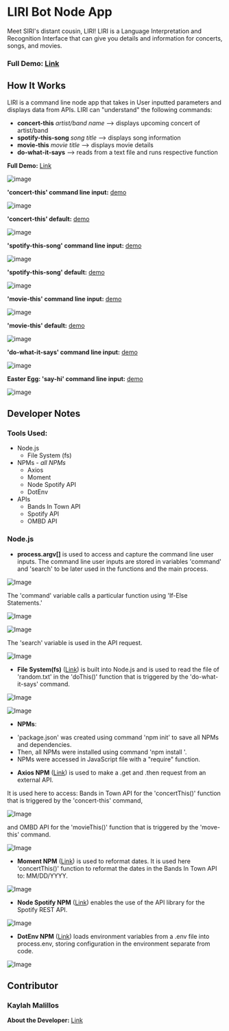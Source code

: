# LIRI Bot Node App

Meet SIRI's distant cousin, LIRI! LIRI is a Language Interpretation and Recognition Interface that can give you details and information for concerts, songs, and movies.

### **Full Demo:** [Link](https://youtu.be/E15qU5ZDIUk)

## How It Works

LIRI is a command line node app that takes in User inputted parameters and displays data from APIs. LIRI can "understand" the following commands:
* **concert-this** *artist/band name* --> displays upcoming concert of artist/band
* **spotify-this-song** *song title* --> displays song information
* **movie-this** *movie title* --> displays movie details
* **do-what-it-says** --> reads from a text file and runs respective function

**Full Demo:** [Link](https://youtu.be/E15qU5ZDIUk)

![image](https://github.com/kmalillos/liri-node-app/blob/master/assets/images/1-else-statement.JPG)

**'concert-this' command line input:** [demo](https://github.com/kmalillos/liri-node-app/blob/master/assets/gif/2-concert-this.gif)

![image](https://github.com/kmalillos/liri-node-app/blob/master/assets/images/2-concert-this.JPG)

**'concert-this' default:** [demo](https://github.com/kmalillos/liri-node-app/blob/master/assets/gif/3-concert-this-default.gif)

![image](https://github.com/kmalillos/liri-node-app/blob/master/assets/images/3-concert-this-default.JPG)

**'spotify-this-song' command line input:** [demo](https://github.com/kmalillos/liri-node-app/blob/master/assets/gif/4-spotify-this-song.gif)

![image](https://github.com/kmalillos/liri-node-app/blob/master/assets/images/4-spotify-this-song.JPG)

**'spotify-this-song' default:** [demo](https://github.com/kmalillos/liri-node-app/blob/master/assets/gif/5-spotify-this-song-default.gif)

![image](https://github.com/kmalillos/liri-node-app/blob/master/assets/images/5-spotify-this-song-default.JPG)

**'movie-this' command line input:** [demo](https://github.com/kmalillos/liri-node-app/blob/master/assets/gif/6-movie-this.gif)

![image](https://github.com/kmalillos/liri-node-app/blob/master/assets/images/6-movie-this.JPG)

**'movie-this' default:** [demo](https://github.com/kmalillos/liri-node-app/blob/master/assets/gif/7-movie-this-default.gif)

![image](https://github.com/kmalillos/liri-node-app/blob/master/assets/images/7-movie-this-default.JPG)

**'do-what-it-says' command line input:** [demo](https://github.com/kmalillos/liri-node-app/blob/master/assets/gif/8-do-what-it-says.gif)

![image](https://github.com/kmalillos/liri-node-app/blob/master/assets/images/8-do-what-it-says.JPG)

**Easter Egg: 'say-hi' command line input:** [demo](https://github.com/kmalillos/liri-node-app/blob/master/assets/gif/9-say-hi.gif)

![image](https://github.com/kmalillos/liri-node-app/blob/master/assets/images/9-say-hi.JPG)

## Developer Notes

### Tools Used:
* Node.js
    - File System (fs)
* NPMs - *all NPMs*
    - Axios
    - Moment
    - Node Spotify API
    - DotEnv
* APIs
    - Bands In Town API
    - Spotify API
    - OMBD API

### Node.js

* **process.argv[]** is used to access and capture the command line user inputs. The command line user inputs are stored in variables 'command' and 'search' to be later used in the functions and the main process.

![Image]()

The 'command' variable calls a particular function using 'If-Else Statements.'

![Image]()

![Image]()

The 'search' variable is used in the API request.

![Image]()

* **File System(fs)** ([Link](https://nodejs.org/api/fs.html)) is built into Node.js and is used to read the file of 'random.txt' in the 'doThis()' function that is triggered by the 'do-what-it-says' command.

![Image]()

![Image]()

* **NPMs**:
- 'package.json' was created using command 'npm init' to save all NPMs and dependencies.
- Then, all NPMs were installed using command 'npm install <npm package here>'.
- NPMs were accessed in JavaScript file with a "require" function.

* **Axios NPM**  ([Link](https://www.npmjs.com/package/axios)) is used to make a .get and .then request from an external API. 

It is used here to access: Bands in Town API for the 'concertThis()' function that is triggered by the 'concert-this' command,

![Image]()

and OMBD API for the 'movieThis()' function that is triggered by the 'move-this' command.

![Image]()

* **Moment NPM**  ([Link](https://www.npmjs.com/package/moment)) is used to reformat dates. It is used here 'concertThis()' function to reformat the dates in the Bands In Town API to: MM/DD/YYYY.

![Image]()

* **Node Spotify NPM**  ([Link](https://www.npmjs.com/package/node-spotify-api)) enables the use of the API library for the Spotify REST API.

![Image]()

* **DotEnv NPM**  ([Link](https://www.npmjs.com/package/dotenv)) loads environment variables from a .env file into process.env, storing configuration in the environment separate from code.

![Image]()

## Contributor

### Kaylah Malillos

**About the Developer:** [Link](https://kmalillos.github.io/)


